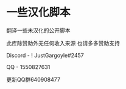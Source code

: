 # 一些汉化脚本
翻译一些未汉化的公开脚本

此库除赞助外无任何收入来源
也请多多赞助支持

Discord - ! JustGargoyle#2457

QQ - 1550827631

更新QQ群640908477
